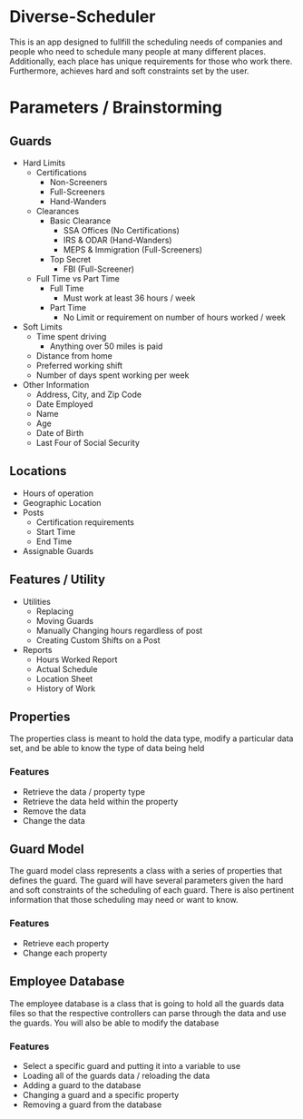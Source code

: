 # Diverse-Scheduler
This is an app designed to fullfill the scheduling needs of companies and people who need to schedule many people at many different places. Additionally, each place has unique requirements for those who work there. Furthermore, achieves hard and soft constraints set by the user.

# Parameters / Brainstorming

## Guards
+ Hard Limits
  + Certifications
    + Non-Screeners
    + Full-Screeners
    + Hand-Wanders
  + Clearances
    + Basic Clearance
      + SSA Offices (No Certifications)
      + IRS & ODAR (Hand-Wanders)
      + MEPS & Immigration (Full-Screeners)
    + Top Secret
      + FBI (Full-Screener)
  + Full Time vs Part Time
    + Full Time
      + Must work at least 36 hours / week
    + Part Time
      + No Limit or requirement on number of hours worked / week
+ Soft Limits
  + Time spent driving
    + Anything over 50 miles is paid
  + Distance from home
  + Preferred working shift
  + Number of days spent working per week
+ Other Information
  + Address, City, and Zip Code
  + Date Employed
  + Name
  + Age
  + Date of Birth
  + Last Four of Social Security

## Locations
+ Hours of operation
+ Geographic Location
+ Posts
  + Certification requirements
  + Start Time
  + End Time
+ Assignable Guards

## Features / Utility
+ Utilities
  + Replacing
  + Moving Guards
  + Manually Changing hours regardless of post
  + Creating Custom Shifts on a Post
+ Reports
  + Hours Worked Report
  + Actual Schedule
  + Location Sheet
  + History of Work

## Properties
The properties class is meant to hold the data type, modify a particular data set, and be able to 
know the type of data being held
### Features
+ Retrieve the data / property type
+ Retrieve the data held within the property
+ Remove the data
+ Change the data

## Guard Model
The guard model class represents a class with a series of properties that defines the guard. The 
guard will have several parameters given the hard and soft constraints of the scheduling of each 
guard. There is also pertinent information that those scheduling may need or want to know.
### Features
+ Retrieve each property
+ Change each property

## Employee Database
The employee database is a class that is going to hold all the guards data files so that the 
respective controllers can parse through the data and use the guards. You will also be able to 
modify the database
### Features
+ Select a specific guard and putting it into a variable to use
+ Loading all of the guards data / reloading the data
+ Adding a guard to the database
+ Changing a guard and a specific property
+ Removing a guard from the database